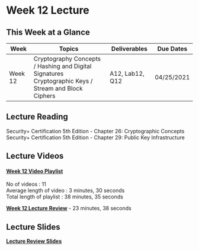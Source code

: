 # Week 12 Lecture

## This Week at a Glance

| Week | Topics |  Deliverables | Due Dates |
| --- | --- | --- | --- |
| Week 12 | Cryptography Concepts / Hashing and Digital Signatures <br> Cryptographic Keys / Stream and Block Ciphers  | A12, Lab12, Q12 | 04/25/2021 |

## Lecture Reading

Security+ Certification 5th Edition - Chapter 26: Cryptographic Concepts <br>
Security+ Certification 5th Edition - Chapter 29: Public Key Infrastructure <br>

## Lecture Videos

#### [Week 12 Video Playlist](https://youtube.com/playlist?list=PLngyu7uagB4fjO7yNZ9CVrE8ex3bpvjg-) <br>
No of videos : 11 <br>
Average length of video : 3 minutes, 30 seconds <br>
Total length of playlist : 38 minutes, 35 seconds <br>

**[Week 12 Lecture Review](https://uri.techsmithrelay.com/rrPZ)** - 23 minutes, 38 seconds


## Lecture Slides

**[Lecture Review Slides](week12-lecture-notes.pdf)**
